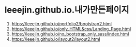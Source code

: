 # leeejin.github.io.내가만든페이지

1. https://leeejin.github.io/portfolio2/bootstrap2.html
2. https://leeejin.github.io/only_HTML&css/Landing_Page.html
3. https://leeejin.github.io/no_bootstrap_only_sass/index.html
4. https://leeejin.github.io/layout2/layout2.html

